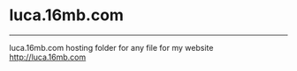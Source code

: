 # luca.16mb.com 

<hr>

luca.16mb.com hosting folder for any file for my website http://luca.16mb.com

